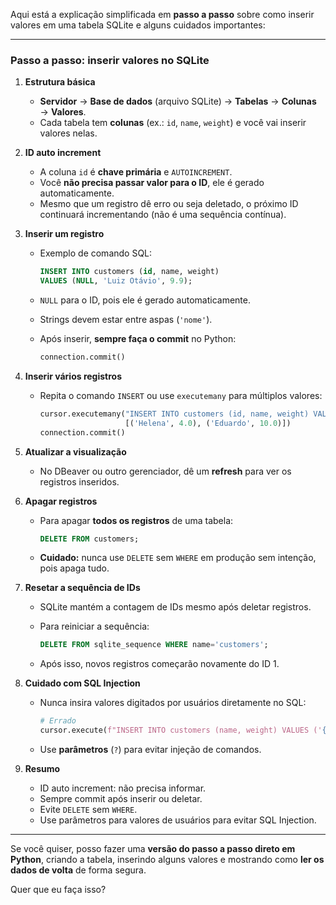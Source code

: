 Aqui está a explicação simplificada em **passo a passo** sobre como inserir valores em uma tabela SQLite e alguns cuidados importantes:

---

### Passo a passo: inserir valores no SQLite

1. **Estrutura básica**

   * **Servidor** → **Base de dados** (arquivo SQLite) → **Tabelas** → **Colunas** → **Valores**.
   * Cada tabela tem **colunas** (ex.: `id`, `name`, `weight`) e você vai inserir valores nelas.

2. **ID auto increment**

   * A coluna `id` é **chave primária** e `AUTOINCREMENT`.
   * Você **não precisa passar valor para o ID**, ele é gerado automaticamente.
   * Mesmo que um registro dê erro ou seja deletado, o próximo ID continuará incrementando (não é uma sequência contínua).

3. **Inserir um registro**

   * Exemplo de comando SQL:

     ```sql
     INSERT INTO customers (id, name, weight)
     VALUES (NULL, 'Luiz Otávio', 9.9);
     ```
   * `NULL` para o ID, pois ele é gerado automaticamente.
   * Strings devem estar entre aspas (`'nome'`).
   * Após inserir, **sempre faça o commit** no Python:

     ```python
     connection.commit()
     ```

4. **Inserir vários registros**

   * Repita o comando `INSERT` ou use `executemany` para múltiplos valores:

     ```python
     cursor.executemany("INSERT INTO customers (id, name, weight) VALUES (NULL, ?, ?)",
                        [('Helena', 4.0), ('Eduardo', 10.0)])
     connection.commit()
     ```

5. **Atualizar a visualização**

   * No DBeaver ou outro gerenciador, dê um **refresh** para ver os registros inseridos.

6. **Apagar registros**

   * Para apagar **todos os registros** de uma tabela:

     ```sql
     DELETE FROM customers;
     ```
   * **Cuidado:** nunca use `DELETE` sem `WHERE` em produção sem intenção, pois apaga tudo.

7. **Resetar a sequência de IDs**

   * SQLite mantém a contagem de IDs mesmo após deletar registros.
   * Para reiniciar a sequência:

     ```sql
     DELETE FROM sqlite_sequence WHERE name='customers';
     ```
   * Após isso, novos registros começarão novamente do ID 1.

8. **Cuidado com SQL Injection**

   * Nunca insira valores digitados por usuários diretamente no SQL:

     ```python
     # Errado
     cursor.execute(f"INSERT INTO customers (name, weight) VALUES ('{user_input}', {weight})")
     ```
   * Use **parâmetros** (`?`) para evitar injeção de comandos.

9. **Resumo**

   * ID auto increment: não precisa informar.
   * Sempre commit após inserir ou deletar.
   * Evite `DELETE` sem `WHERE`.
   * Use parâmetros para valores de usuários para evitar SQL Injection.

---

Se você quiser, posso fazer uma **versão do passo a passo direto em Python**, criando a tabela, inserindo alguns valores e mostrando como **ler os dados de volta** de forma segura.

Quer que eu faça isso?
